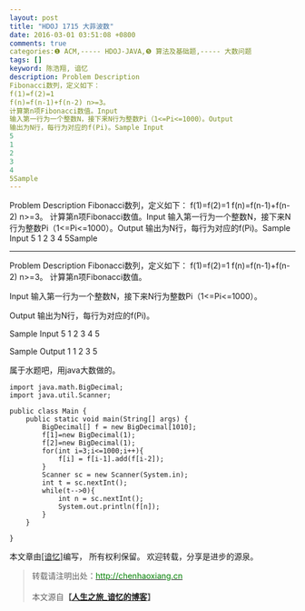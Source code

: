 ```yaml
---
layout: post
title: "HDOJ 1715 大菲波数"
date: 2016-03-01 03:51:08 +0800
comments: true
categories:❶ ACM,----- HDOJ-JAVA,❺ 算法及基础题,----- 大数问题
tags: []
keyword: 陈浩翔, 谙忆
description: Problem Description 
Fibonacci数列，定义如下： 
f(1)=f(2)=1 
f(n)=f(n-1)+f(n-2) n>=3。 
计算第n项Fibonacci数值。Input 
输入第一行为一个整数N，接下来N行为整数Pi（1<=Pi<=1000）。Output 
输出为N行，每行为对应的f(Pi)。Sample Input 
5 
1 
2 
3 
4 
5Sample 
---
```



Problem Description 
Fibonacci数列，定义如下： 
f(1)=f(2)=1 
f(n)=f(n-1)+f(n-2) n>=3。 
计算第n项Fibonacci数值。Input 
输入第一行为一个整数N，接下来N行为整数Pi（1<=Pi<=1000）。Output 
输出为N行，每行为对应的f(Pi)。Sample Input 
5 
1 
2 
3 
4 
5Sample
<!-- more -->
----------

Problem Description
Fibonacci数列，定义如下：
f(1)=f(2)=1
f(n)=f(n-1)+f(n-2) n>=3。
计算第n项Fibonacci数值。

 

Input
输入第一行为一个整数N，接下来N行为整数Pi（1<=Pi<=1000）。

 

Output
输出为N行，每行为对应的f(Pi)。

 

Sample Input
5
1
2
3
4
5
 

Sample Output
1
1
2
3
5

属于水题吧，用java大数做的。

```
import java.math.BigDecimal;
import java.util.Scanner;

public class Main {
	public static void main(String[] args) {
		BigDecimal[] f = new BigDecimal[1010];
		f[1]=new BigDecimal(1);
		f[2]=new BigDecimal(1);
		for(int i=3;i<=1000;i++){
			f[i] = f[i-1].add(f[i-2]);
		}
		Scanner sc = new Scanner(System.in);
		int t = sc.nextInt();
		while(t-->0){
			int n = sc.nextInt();
			System.out.println(f[n]);
		}
	}

}

```

本文章由<a href="http://chenhaoxiang.cn/">[谙忆]</a>编写， 所有权利保留。 
欢迎转载，分享是进步的源泉。
<blockquote cite='陈浩翔'>
<p background-color='#D3D3D3'>转载请注明出处：<a href='http://chenhaoxiang.cn'><font color="green">http://chenhaoxiang.cn</font></a><br><br>
本文源自<strong>【<a href='http://chenhaoxiang.cn' target='_blank'>人生之旅_谙忆的博客</a>】</strong></p>
</blockquote>
